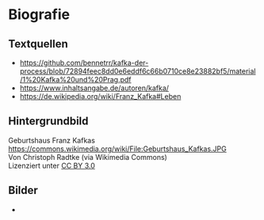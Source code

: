 # Biografie
## Textquellen
- <https://github.com/bennetrr/kafka-der-process/blob/72894feec8dd0e6eddf6c66b0710ce8e23882bf5/material/1%20Kafka%20und%20Prag.pdf>
- <https://www.inhaltsangabe.de/autoren/kafka/>
- <https://de.wikipedia.org/wiki/Franz_Kafka#Leben>

## Hintergrundbild
Geburtshaus Franz Kafkas<br>
<https://commons.wikimedia.org/wiki/File:Geburtshaus_Kafkas.JPG><br>
Von Christoph Radtke (via Wikimedia Commons)<br>
Lizenziert unter [CC BY 3.0](https://creativecommons.org/licenses/by/3.0)

## Bilder
- 